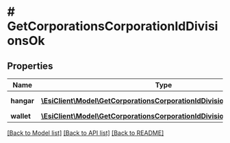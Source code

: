 # # GetCorporationsCorporationIdDivisionsOk

## Properties

Name | Type | Description | Notes
------------ | ------------- | ------------- | -------------
**hangar** | [**\EsiClient\Model\GetCorporationsCorporationIdDivisionsHangarHangar[]**](GetCorporationsCorporationIdDivisionsHangarHangar.md) | hangar array | [optional]
**wallet** | [**\EsiClient\Model\GetCorporationsCorporationIdDivisionsWalletWallet[]**](GetCorporationsCorporationIdDivisionsWalletWallet.md) | wallet array | [optional]

[[Back to Model list]](../../README.md#models) [[Back to API list]](../../README.md#endpoints) [[Back to README]](../../README.md)
